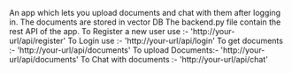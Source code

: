 An app which lets you upload documents and chat with them after logging in.
The documents are stored in vector DB
The backend.py file contain the rest API of the app.
To Register a new user use :-  'http://your-url/api/register'
To Login use :- 'http://your-url/api/login'
To get documents :- 'http://your-url/api/documents'
To upload Documents:- 'http://your-url/api/documents'
To Chat with documents :- 'http://your-url/api/chat'
